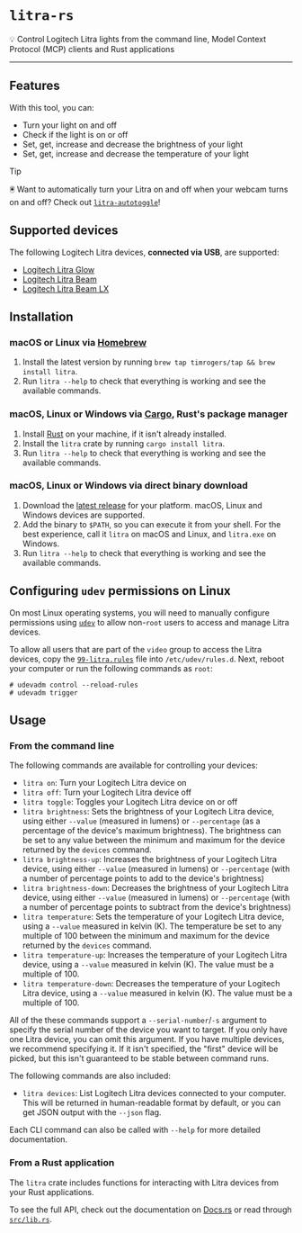 # `litra-rs`

💡 Control Logitech Litra lights from the command line, Model Context Protocol (MCP) clients and Rust applications

---

## Features

With this tool, you can:

- Turn your light on and off
- Check if the light is on or off
- Set, get, increase and decrease the brightness of your light
- Set, get, increase and decrease the temperature of your light

> [!TIP]
> 🖲️ Want to automatically turn your Litra on and off when your webcam turns on and off? Check out [`litra-autotoggle`](https://github.com/timrogers/litra-autotoggle)!

## Supported devices

The following Logitech Litra devices, __connected via USB__, are supported:

* [Logitech Litra Glow](https://www.logitech.com/en-gb/products/lighting/litra-glow.946-000002.html)
* [Logitech Litra Beam](https://www.logitech.com/en-gb/products/lighting/litra-beam.946-000007.html)
* [Logitech Litra Beam LX](https://www.logitechg.com/en-gb/products/cameras-lighting/litra-beam-lx-led-light.946-000015.html)

## Installation

### macOS or Linux via [Homebrew](https://brew.sh/)

1. Install the latest version by running `brew tap timrogers/tap && brew install litra`.
1. Run `litra --help` to check that everything is working and see the available commands.

### macOS, Linux or Windows via [Cargo](https://doc.rust-lang.org/cargo/), Rust's package manager

1. Install [Rust](https://www.rust-lang.org/tools/install) on your machine, if it isn't already installed.
1. Install the `litra` crate by running `cargo install litra`.
1. Run `litra --help` to check that everything is working and see the available commands.

### macOS, Linux or Windows via direct binary download

1. Download the [latest release](https://github.com/timrogers/litra-rs/releases/latest) for your platform. macOS, Linux and Windows devices are supported.
2. Add the binary to `$PATH`, so you can execute it from your shell. For the best experience, call it `litra` on macOS and Linux, and `litra.exe` on Windows.
3. Run `litra --help` to check that everything is working and see the available commands.

## Configuring `udev` permissions on Linux

On most Linux operating systems, you will need to manually configure permissions using [`udev`](https://www.man7.org/linux/man-pages/man7/udev.7.html) to allow non-`root` users to access and manage Litra devices.

To allow all users that are part of the `video` group to access the Litra devices, copy the [`99-litra.rules`](99-litra.rules) file into `/etc/udev/rules.d`.
Next, reboot your computer or run the following commands as `root`:

    # udevadm control --reload-rules
    # udevadm trigger

## Usage

### From the command line

The following commands are available for controlling your devices:

- `litra on`: Turn your Logitech Litra device on
- `litra off`: Turn your Logitech Litra device off
- `litra toggle`: Toggles your Logitech Litra device on or off
- `litra brightness`: Sets the brightness of your Logitech Litra device, using either `--value` (measured in lumens) or `--percentage` (as a percentage of the device's maximum brightness). The brightness can be set to any value between the minimum and maximum for the device returned by the `devices` command.
- `litra brightness-up`: Increases the brightness of your Logitech Litra device, using either `--value` (measured in lumens) or `--percentage` (with a number of percentage points to add to the device's brightness)
- `litra brightness-down`: Decreases the brightness of your Logitech Litra device, using either `--value` (measured in lumens) or `--percentage` (with a number of percentage points to subtract from the device's brightness)
- `litra temperature`: Sets the temperature of your Logitech Litra device, using a `--value` measured in kelvin (K). The temperature be set to any multiple of 100 between the minimum and maximum for the device returned by the `devices` command.
- `litra temperature-up`: Increases the temperature of your Logitech Litra device, using a `--value` measured in kelvin (K). The value must be a multiple of 100.
- `litra temperature-down`: Decreases the temperature of your Logitech Litra device, using a `--value` measured in kelvin (K). The value must be a multiple of 100.

All of the these commands support a `--serial-number`/`-s` argument to specify the serial number of the device you want to target. If you only have one Litra device, you can omit this argument. If you have multiple devices, we recommend specifying it. If it isn't specified, the "first" device will be picked, but this isn't guaranteed to be stable between command runs.

The following commands are also included:

- `litra devices`: List Logitech Litra devices connected to your computer. This will be returned in human-readable format by default, or you can get JSON output with the `--json` flag.

Each CLI command can also be called with `--help` for more detailed documentation.

### From a Rust application

The `litra` crate includes functions for interacting with Litra devices from your Rust applications.

To see the full API, check out the documentation on [Docs.rs](https://docs.rs/litra/) or read through [`src/lib.rs`](src/lib.rs).
